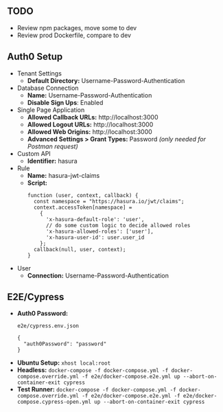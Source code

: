 ## TODO

- Review npm packages, move some to dev
- Review prod Dockerfile, compare to dev

## Auth0 Setup

- Tenant Settings
  - **Default Directory:** Username-Password-Authentication
- Database Connection
  - **Name:** Username-Password-Authentication
  - **Disable Sign Ups**: Enabled
- Single Page Application
  - **Allowed Callback URLs:** http://localhost:3000
  - **Allowed Logout URLs:** http://localhost:3000
  - **Allowed Web Origins:** http://localhost:3000
  - **Advanced Settings > Grant Types:** Password _(only needed for Postman request)_
- Custom API
  - **Identifier:** hasura
- Rule
  - **Name:** hasura-jwt-claims
  - **Script:**
    ```
    function (user, context, callback) {
      const namespace = "https://hasura.io/jwt/claims";
      context.accessToken[namespace] =
        {
          'x-hasura-default-role': 'user',
          // do some custom logic to decide allowed roles
          'x-hasura-allowed-roles': ['user'],
          'x-hasura-user-id': user.user_id
        };
      callback(null, user, context);
    }
    ```
- User
  - **Connection:** Username-Password-Authentication

## E2E/Cypress

- **Auth0 Password:**
  ```
  e2e/cypress.env.json

  {
    "auth0Password": "password"
  }

  ```
- **Ubuntu Setup:** `xhost local:root`
- **Headless:** `docker-compose -f docker-compose.yml -f docker-compose.override.yml -f e2e/docker-compose.e2e.yml up --abort-on-container-exit cypress`
- **Test Runner:** `docker-compose -f docker-compose.yml -f docker-compose.override.yml -f e2e/docker-compose.e2e.yml -f e2e/docker-compose.cypress-open.yml up --abort-on-container-exit cypress`
